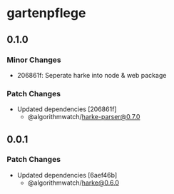 # gartenpflege

## 0.1.0

### Minor Changes

- 206861f: Seperate harke into node & web package

### Patch Changes

- Updated dependencies [206861f]
  - @algorithmwatch/harke-parser@0.7.0

## 0.0.1

### Patch Changes

- Updated dependencies [6aef46b]
  - @algorithmwatch/harke@0.6.0
